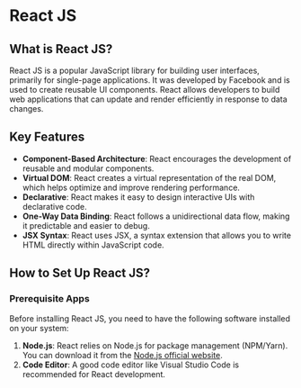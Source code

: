 # React JS

## What is React JS?
React JS is a popular JavaScript library for building user interfaces, primarily for single-page applications. It was developed by Facebook and is used to create reusable UI components. React allows developers to build web applications that can update and render efficiently in response to data changes.

## Key Features
- **Component-Based Architecture**: React encourages the development of reusable and modular components.
- **Virtual DOM**: React creates a virtual representation of the real DOM, which helps optimize and improve rendering performance.
- **Declarative**: React makes it easy to design interactive UIs with declarative code.
- **One-Way Data Binding**: React follows a unidirectional data flow, making it predictable and easier to debug.
- **JSX Syntax**: React uses JSX, a syntax extension that allows you to write HTML directly within JavaScript code.

## How to Set Up React JS?

### Prerequisite Apps
Before installing React JS, you need to have the following software installed on your system:
1. **Node.js**: React relies on Node.js for package management (NPM/Yarn). You can download it from the [Node.js official website](https://nodejs.org/).
2. **Code Editor**: A good code editor like Visual Studio Code is recommended for React development.

### Step-by-Step Installation

#### 1. Install Node.js and NPM
- **Download and install** Node.js from the [Node.js website](https://nodejs.org/).
- **Verify installation** by running the following commands:
  ```bash
  node -v
  npm -v
